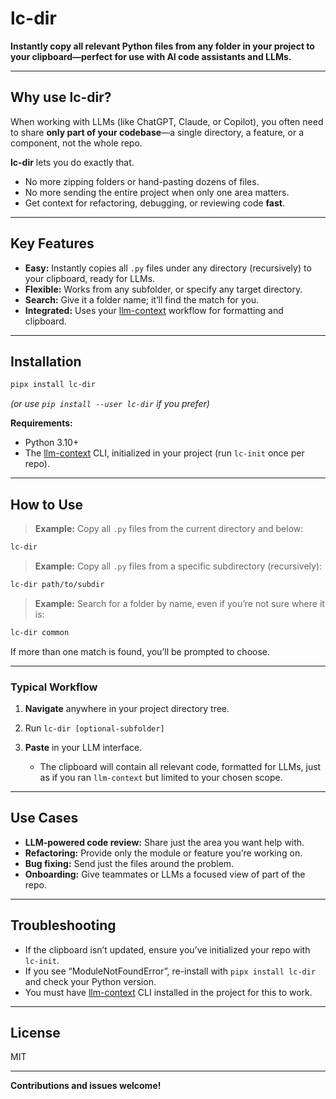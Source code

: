 # lc-dir

**Instantly copy all relevant Python files from any folder in your project to your clipboard—perfect for use with AI code assistants and LLMs.**

---

## Why use lc-dir?

When working with LLMs (like ChatGPT, Claude, or Copilot), you often need to share **only part of your codebase**—a single directory, a feature, or a component, not the whole repo.

**lc-dir** lets you do exactly that.  
- No more zipping folders or hand-pasting dozens of files.
- No more sending the entire project when only one area matters.
- Get context for refactoring, debugging, or reviewing code **fast**.

---

## Key Features

- **Easy:** Instantly copies all `.py` files under any directory (recursively) to your clipboard, ready for LLMs.
- **Flexible:** Works from any subfolder, or specify any target directory.
- **Search:** Give it a folder name; it’ll find the match for you.
- **Integrated:** Uses your [llm-context](https://github.com/ContextLab/llm-context) workflow for formatting and clipboard.

---

## Installation

```sh
pipx install lc-dir
````

*(or use `pip install --user lc-dir` if you prefer)*

**Requirements:**

* Python 3.10+
* The [llm-context](https://github.com/ContextLab/llm-context) CLI, initialized in your project (run `lc-init` once per repo).

---

## How to Use

> **Example:** Copy all `.py` files from the current directory and below:

```sh
lc-dir
```

> **Example:** Copy all `.py` files from a specific subdirectory (recursively):

```sh
lc-dir path/to/subdir
```

> **Example:** Search for a folder by name, even if you’re not sure where it is:

```sh
lc-dir common
```

If more than one match is found, you’ll be prompted to choose.

---

### Typical Workflow

1. **Navigate** anywhere in your project directory tree.
2. Run `lc-dir [optional-subfolder]`
3. **Paste** in your LLM interface.

   * The clipboard will contain all relevant code, formatted for LLMs, just as if you ran `llm-context` but limited to your chosen scope.

---

## Use Cases

* **LLM-powered code review:** Share just the area you want help with.
* **Refactoring:** Provide only the module or feature you’re working on.
* **Bug fixing:** Send just the files around the problem.
* **Onboarding:** Give teammates or LLMs a focused view of part of the repo.

---

## Troubleshooting

* If the clipboard isn’t updated, ensure you’ve initialized your repo with `lc-init`.
* If you see “ModuleNotFoundError”, re-install with `pipx install lc-dir` and check your Python version.
* You must have [llm-context](https://github.com/ContextLab/llm-context) CLI installed in the project for this to work.

---

## License

MIT

---

**Contributions and issues welcome!**
